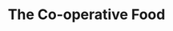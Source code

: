 ---
title: "The Co-operative Food"
url: /brighton-und-hove/the-co-operative-food/
shop: Lebensmittel
---